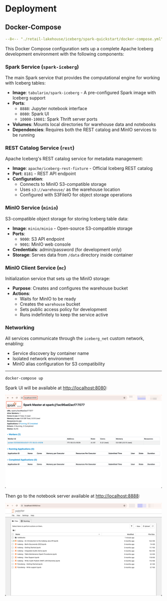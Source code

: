 # Deployment

## Docker-Compose

```yaml title="docker-compose.yml" linenums="1" hl_lines="2 23 37 52 71"
--8<-- "./retail-lakehouse/iceberg/spark-quickstart/docker-compose.yml"
```

This Docker Compose configuration sets up a complete Apache Iceberg development environment with the following components:


### Spark Service (`spark-iceberg`)

The main Spark service that provides the computational engine for working with Iceberg tables:

- **Image**: `tabulario/spark-iceberg` - A pre-configured Spark image with Iceberg support
- **Ports**: 
    - `8888`: Jupyter notebook interface
    - `8080`: Spark UI
    - `10000-10001`: Spark Thrift server ports
- **Volumes**: Mounts local directories for warehouse data and notebooks
- **Dependencies**: Requires both the REST catalog and MinIO services to be running


### REST Catalog Service (`rest`)

Apache Iceberg's REST catalog service for metadata management:

- **Image**: `apache/iceberg-rest-fixture` - Official Iceberg REST catalog
- **Port**: `8181` - REST API endpoint
- **Configuration**: 
    - Connects to MinIO S3-compatible storage
    - Uses `s3://warehouse/` as the warehouse location
    - Configured with S3FileIO for object storage operations


### MinIO Service (`minio`)

S3-compatible object storage for storing Iceberg table data:

- **Image**: `minio/minio` - Open-source S3-compatible storage
- **Ports**:
    - `9000`: S3 API endpoint
    - `9001`: MinIO web console
- **Credentials**: admin/password (for development only)
- **Storage**: Serves data from `/data` directory inside container


### MinIO Client Service (`mc`)

Initialization service that sets up the MinIO storage:

- **Purpose**: Creates and configures the warehouse bucket
- **Actions**:
    - Waits for MinIO to be ready
    - Creates the `warehouse` bucket
    - Sets public access policy for development
    - Runs indefinitely to keep the service active


### Networking

All services communicate through the `iceberg_net` custom network, enabling:

- Service discovery by container name
- Isolated network environment
- MinIO alias configuration for S3 compatibility

---

```bash
docker-compose up
```

Spark UI will be available at [http://localhost:8080](http://localhost:8080):

![](./static/spark-ui.png)

Then go to the notebook server available at [http://localhost:8888](http://localhost:8888):

![](./static/jupyter-notebook.png)
